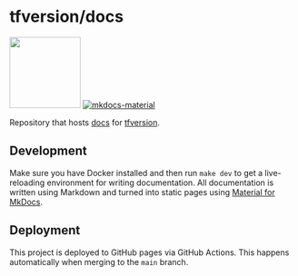 # tfversion/docs

<img src="https://storage.googleapis.com/gopherizeme.appspot.com/gophers/cd3d0af2ddb25c058f511d6927b3ef701c30a493.png" width="125" height="125"> [![mkdocs-material](https://img.shields.io/badge/mkdocs--material-gray?logo=materialformkdocs)](https://tfversion.xyz)

Repository that hosts [docs](https://tfversion.xyz) for [tfversion](https://github.com/tfversion/tfversion).

## Development

Make sure you have Docker installed and then run `make dev` to get a live-reloading environment for writing documentation.
All documentation is written using Markdown and turned into static pages using [Material for MkDocs](https://squidfunk.github.io/mkdocs-material/).

## Deployment

This project is deployed to GitHub pages via GitHub Actions.
This happens automatically when merging to the `main` branch.
